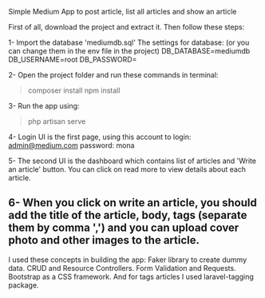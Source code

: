 Simple Medium App
to post article, list all articles and show an article

First of all, download the project and extract it. Then follow these steps:

1- Import the database 'mediumdb.sql' 
The settings for database: (or you can change them in the env file in the project)
DB_DATABASE=mediumdb
DB_USERNAME=root
DB_PASSWORD=

2- Open the project folder and run these commands in terminal:
> composer install
> npm install

3- Run the app using:
> php artisan serve

4- Login UI is the first page, using this account to login:
admin@medium.com
password: mona

5- The second UI is the dashboard which contains list of articles and 'Write an article' button.
You can click on read more to view details about each article.

6- When you click on write an article, you should add the title of the article, body, tags (separate them by comma ',') 
and you can upload cover photo and other images to the article.
----------------------------------------------------
I used these concepts in building the app:
Faker library to create dummy data.
CRUD and Resource Controllers.
Form Validation and Requests.
Bootstrap as a CSS framework.
And for tags articles I used laravel-tagging package.

